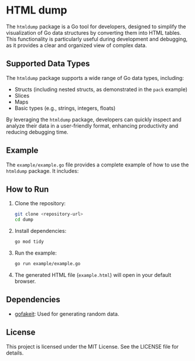 # HTML dump

The `htmldump` package is a Go tool for developers, designed to simplify the visualization of Go data structures by converting them into HTML tables. This functionality is particularly useful during development and debugging, as it provides a clear and organized view of complex data.

## Supported Data Types

The `htmldump` package supports a wide range of Go data types, including:

- Structs (including nested structs, as demonstrated in the `pack` example)
- Slices
- Maps
- Basic types (e.g., strings, integers, floats)

By leveraging the `htmldump` package, developers can quickly inspect and analyze their data in a user-friendly format, enhancing productivity and reducing debugging time.

## Example

The `example/example.go` file provides a complete example of how to use the `htmldump` package. It includes:

## How to Run

1. Clone the repository:
   ```bash
   git clone <repository-url>
   cd dump
   ```

2. Install dependencies:
   ```bash
   go mod tidy
   ```

3. Run the example:
   ```bash
   go run example/example.go
   ```

4. The generated HTML file (`example.html`) will open in your default browser.

## Dependencies

- [gofakeit](https://github.com/brianvoe/gofakeit): Used for generating random data.

## License

This project is licensed under the MIT License. See the LICENSE file for details.